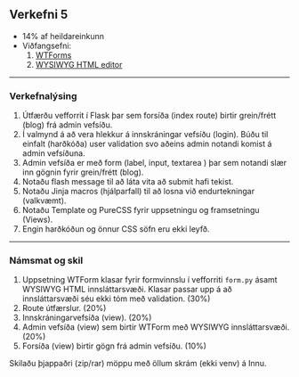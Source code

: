 ## Verkefni 5
- 14% af heildareinkunn
- Viðfangsefni: 
  1. [WTForms](https://github.com/vefthroun/Namsefni/tree/main/WTForms) 
  1. [WYSIWYG HTML editor](https://github.com/vefthroun/Namsefni/blob/main/WTForms/Readme.md#wysiwyg-html-editor) 
  
---

### Verkefnalýsing

1. Útfærðu vefforrit í Flask þar sem forsíða (index route) birtir grein/frétt (blog) frá admin vefsíðu.
1. Í valmynd á að vera hlekkur á innskráningar vefsíðu (login). Búðu til einfalt (harðkóða) user validation svo aðeins admin notandi komist á admin vefsíðuna.
1. Admin vefsíða er með form (label, input, textarea ) þar sem notandi slær inn gögnin fyrir grein/frétt (blog). 
1. Notaðu flash message til að láta vita að submit hafi tekist.
1. Notaðu Jinja macros (hjálparfall) til að losna við endurtekningar (valkvæmt).
1. Notaðu Template og PureCSS fyrir uppsetningu og framsetningu (Views). 
1. Engin harðkóðun og önnur CSS söfn eru ekki leyfð.

---

### Námsmat og skil

1. Uppsetning WTForm klasar fyrir formvinnslu í vefforriti `form.py` ásamt WYSIWYG HTML innsláttarsvæði. Klasar passar upp á að innsláttarsvæði séu ekki tóm með validation. (30%)
1. Route útfærslur. (20%)
1. Innskráningarvefsíða (view). (20%)
1. Admin vefsíða (view) sem birtir WTForm með WYSIWYG innsláttarsvæði.  (20%)
1. Forsíða (view) birtir gögn frá admin vefsíðu. (10%) 

Skilaðu þjappaðri (zip/rar) möppu með öllum skrám (ekki venv) á Innu.

